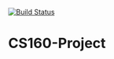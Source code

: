 [![Build Status](https://travis-ci.com/michaelleonard15/CS160-Project.svg?token=wYx2spkv5PmmdXXRxmXw&branch=master)](https://travis-ci.com/michaelleonard15/CS160-Project)
# CS160-Project
